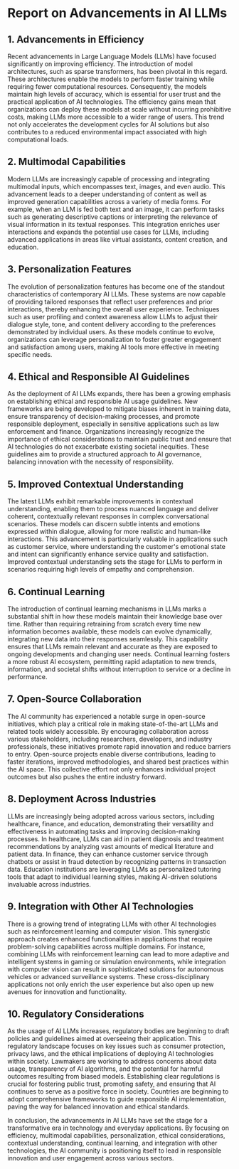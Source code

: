 # Report on Advancements in AI LLMs

## 1. Advancements in Efficiency
Recent advancements in Large Language Models (LLMs) have focused significantly on improving efficiency. The introduction of model architectures, such as sparse transformers, has been pivotal in this regard. These architectures enable the models to perform faster training while requiring fewer computational resources. Consequently, the models maintain high levels of accuracy, which is essential for user trust and the practical application of AI technologies. The efficiency gains mean that organizations can deploy these models at scale without incurring prohibitive costs, making LLMs more accessible to a wider range of users. This trend not only accelerates the development cycles for AI solutions but also contributes to a reduced environmental impact associated with high computational loads.

## 2. Multimodal Capabilities
Modern LLMs are increasingly capable of processing and integrating multimodal inputs, which encompasses text, images, and even audio. This advancement leads to a deeper understanding of content as well as improved generation capabilities across a variety of media forms. For example, when an LLM is fed both text and an image, it can perform tasks such as generating descriptive captions or interpreting the relevance of visual information in its textual responses. This integration enriches user interactions and expands the potential use cases for LLMs, including advanced applications in areas like virtual assistants, content creation, and education.

## 3. Personalization Features
The evolution of personalization features has become one of the standout characteristics of contemporary AI LLMs. These systems are now capable of providing tailored responses that reflect user preferences and prior interactions, thereby enhancing the overall user experience. Techniques such as user profiling and context awareness allow LLMs to adjust their dialogue style, tone, and content delivery according to the preferences demonstrated by individual users. As these models continue to evolve, organizations can leverage personalization to foster greater engagement and satisfaction among users, making AI tools more effective in meeting specific needs.

## 4. Ethical and Responsible AI Guidelines
As the deployment of AI LLMs expands, there has been a growing emphasis on establishing ethical and responsible AI usage guidelines. New frameworks are being developed to mitigate biases inherent in training data, ensure transparency of decision-making processes, and promote responsible deployment, especially in sensitive applications such as law enforcement and finance. Organizations increasingly recognize the importance of ethical considerations to maintain public trust and ensure that AI technologies do not exacerbate existing societal inequities. These guidelines aim to provide a structured approach to AI governance, balancing innovation with the necessity of responsibility.

## 5. Improved Contextual Understanding
The latest LLMs exhibit remarkable improvements in contextual understanding, enabling them to process nuanced language and deliver coherent, contextually relevant responses in complex conversational scenarios. These models can discern subtle intents and emotions expressed within dialogue, allowing for more realistic and human-like interactions. This advancement is particularly valuable in applications such as customer service, where understanding the customer's emotional state and intent can significantly enhance service quality and satisfaction. Improved contextual understanding sets the stage for LLMs to perform in scenarios requiring high levels of empathy and comprehension.

## 6. Continual Learning
The introduction of continual learning mechanisms in LLMs marks a substantial shift in how these models maintain their knowledge base over time. Rather than requiring retraining from scratch every time new information becomes available, these models can evolve dynamically, integrating new data into their responses seamlessly. This capability ensures that LLMs remain relevant and accurate as they are exposed to ongoing developments and changing user needs. Continual learning fosters a more robust AI ecosystem, permitting rapid adaptation to new trends, information, and societal shifts without interruption to service or a decline in performance.

## 7. Open-Source Collaboration
The AI community has experienced a notable surge in open-source initiatives, which play a critical role in making state-of-the-art LLMs and related tools widely accessible. By encouraging collaboration across various stakeholders, including researchers, developers, and industry professionals, these initiatives promote rapid innovation and reduce barriers to entry. Open-source projects enable diverse contributions, leading to faster iterations, improved methodologies, and shared best practices within the AI space. This collective effort not only enhances individual project outcomes but also pushes the entire industry forward.

## 8. Deployment Across Industries
LLMs are increasingly being adopted across various sectors, including healthcare, finance, and education, demonstrating their versatility and effectiveness in automating tasks and improving decision-making processes. In healthcare, LLMs can aid in patient diagnosis and treatment recommendations by analyzing vast amounts of medical literature and patient data. In finance, they can enhance customer service through chatbots or assist in fraud detection by recognizing patterns in transaction data. Education institutions are leveraging LLMs as personalized tutoring tools that adapt to individual learning styles, making AI-driven solutions invaluable across industries.

## 9. Integration with Other AI Technologies
There is a growing trend of integrating LLMs with other AI technologies such as reinforcement learning and computer vision. This synergistic approach creates enhanced functionalities in applications that require problem-solving capabilities across multiple domains. For instance, combining LLMs with reinforcement learning can lead to more adaptive and intelligent systems in gaming or simulation environments, while integration with computer vision can result in sophisticated solutions for autonomous vehicles or advanced surveillance systems. These cross-disciplinary applications not only enrich the user experience but also open up new avenues for innovation and functionality.

## 10. Regulatory Considerations
As the usage of AI LLMs increases, regulatory bodies are beginning to draft policies and guidelines aimed at overseeing their application. This regulatory landscape focuses on key issues such as consumer protection, privacy laws, and the ethical implications of deploying AI technologies within society. Lawmakers are working to address concerns about data usage, transparency of AI algorithms, and the potential for harmful outcomes resulting from biased models. Establishing clear regulations is crucial for fostering public trust, promoting safety, and ensuring that AI continues to serve as a positive force in society. Countries are beginning to adopt comprehensive frameworks to guide responsible AI implementation, paving the way for balanced innovation and ethical standards.

In conclusion, the advancements in AI LLMs have set the stage for a transformative era in technology and everyday applications. By focusing on efficiency, multimodal capabilities, personalization, ethical considerations, contextual understanding, continual learning, and integration with other technologies, the AI community is positioning itself to lead in responsible innovation and user engagement across various sectors.